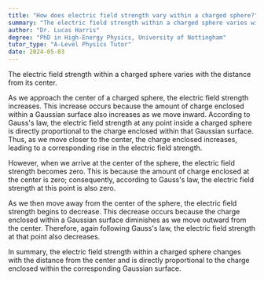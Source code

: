 ```yaml
---
title: "How does electric field strength vary within a charged sphere?"
summary: "The electric field strength within a charged sphere varies with distance from the centre."
author: "Dr. Lucas Harris"
degree: "PhD in High-Energy Physics, University of Nottingham"
tutor_type: "A-Level Physics Tutor"
date: 2024-05-03
---
```


The electric field strength within a charged sphere varies with the distance from its center.

As we approach the center of a charged sphere, the electric field strength increases. This increase occurs because the amount of charge enclosed within a Gaussian surface also increases as we move inward. According to Gauss's law, the electric field strength at any point inside a charged sphere is directly proportional to the charge enclosed within that Gaussian surface. Thus, as we move closer to the center, the charge enclosed increases, leading to a corresponding rise in the electric field strength.

However, when we arrive at the center of the sphere, the electric field strength becomes zero. This is because the amount of charge enclosed at the center is zero; consequently, according to Gauss's law, the electric field strength at this point is also zero.

As we then move away from the center of the sphere, the electric field strength begins to decrease. This decrease occurs because the charge enclosed within a Gaussian surface diminishes as we move outward from the center. Therefore, again following Gauss's law, the electric field strength at that point also decreases.

In summary, the electric field strength within a charged sphere changes with the distance from the center and is directly proportional to the charge enclosed within the corresponding Gaussian surface.
    